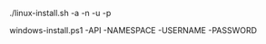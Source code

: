 ./linux-install.sh -a <Microseg API> -n <namespace> -u <api key> -p <api secret>


windows-install.ps1 -API <Microseg API> -NAMESPACE <namespace> -USERNAME <api key> -PASSWORD <api secret>
